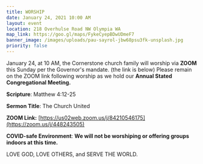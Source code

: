 ```yaml
---
title: WORSHIP
date: January 24, 2021 10:00 AM
layout: event
location: 218 Overhulse Road NW Olympia WA
map_link: https://goo.gl/maps/FykeCyepBDwUDmeF7
banner_image: /images/uploads/pau-sayrol-jbw68psu3fk-unsplash.jpg
priority: false
---
```

January 24, at 10 AM, the Cornerstone church family will worship via **ZOOM** this Sunday per the Governor's mandate. (the link is below) Please remain on the ZOOM link following worship as we hold our **Annual Stated Congregational Meeting.**

**Scripture**: Matthew 4:12-25

**Sermon Title**: The Church United

**ZOOM Link:** [https://us02web.zoom.us/j/84210546175](https://zoom.us/j/448243505)

**COVID-safe Environment**:   **We will not be worshiping or offering groups indoors at this time.**     

LOVE GOD, LOVE OTHERS, and SERVE THE WORLD.